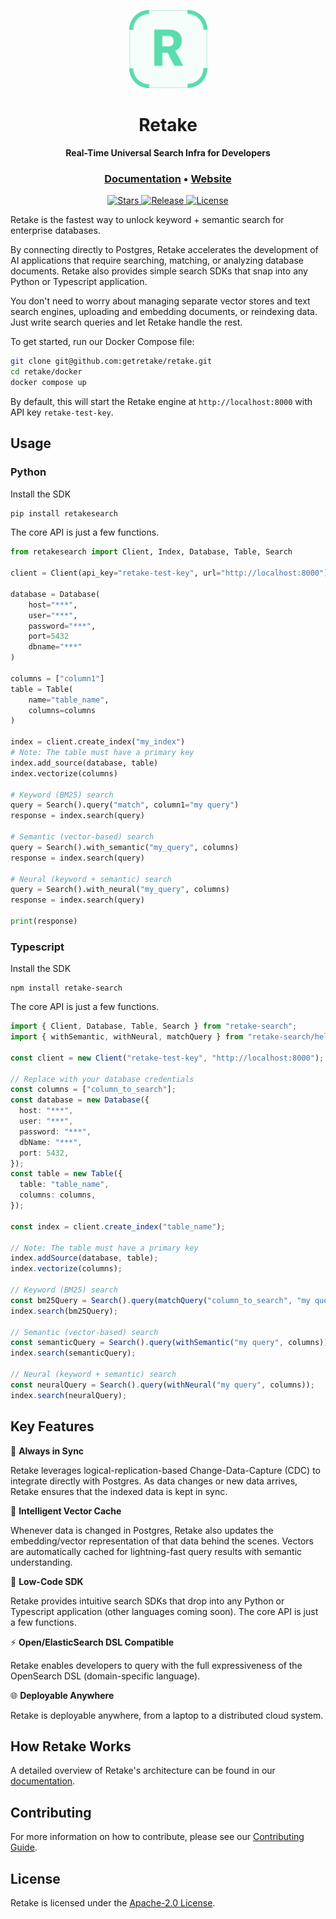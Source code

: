 <p align="center">
  <img src="assets/retake.svg" alt="Retake" width="125px"></a>
</p>

<h1 align="center">
    <b>Retake</b>
</h1>

<p align="center">
    <b>Real-Time Universal Search Infra for Developers</b> <br />
</p>

<h3 align="center">
  <a href="https://docs.getretake.com">Documentation</a> &bull;
  <a href="https://getretake.com">Website</a>
</h3>

<p align="center">
<a href="https://github.com/getretake/retake/stargazers/" target="_blank">
    <img src="https://img.shields.io/github/stars/getretake/retake?style=social&label=Star&maxAge=60" alt="Stars">
</a>
<a href="https://github.com/getretake/retake/releases" target="_blank">
    <img src="https://img.shields.io/github/v/release/getretake/retake?color=white" alt="Release">
</a>
<a href="https://github.com/getretake/retake/tree/main/LICENSE" target="_blank">
    <img src="https://img.shields.io/static/v1?label=license&message=Apache-2.0&color=white" alt="License">
</a>
</p>

Retake is the fastest way to unlock keyword + semantic search for enterprise databases.

By connecting directly to Postgres, Retake accelerates the development of AI applications that
require searching, matching, or analyzing database documents. Retake also provides simple search
SDKs that snap into any Python or Typescript application.

You don't need to worry about managing separate vector stores and text search engines, uploading and embedding documents, or reindexing data. Just write search queries and let Retake handle the rest.

To get started, run our Docker Compose file:

```bash
git clone git@github.com:getretake/retake.git
cd retake/docker
docker compose up
```

By default, this will start the Retake engine at `http://localhost:8000` with API key `retake-test-key`.

## Usage

### Python

Install the SDK

```bash
pip install retakesearch
```

The core API is just a few functions.

```python
from retakesearch import Client, Index, Database, Table, Search

client = Client(api_key="retake-test-key", url="http://localhost:8000")

database = Database(
    host="***",
    user="***",
    password="***",
    port=5432
    dbname="***"
)

columns = ["column1"]
table = Table(
    name="table_name",
    columns=columns
)

index = client.create_index("my_index")
# Note: The table must have a primary key
index.add_source(database, table)
index.vectorize(columns)

# Keyword (BM25) search
query = Search().query("match", column1="my query")
response = index.search(query)

# Semantic (vector-based) search
query = Search().with_semantic("my_query", columns)
response = index.search(query)

# Neural (keyword + semantic) search
query = Search().with_neural("my_query", columns)
response = index.search(query)

print(response)
```

### Typescript

Install the SDK

```
npm install retake-search
```

The core API is just a few functions.

```typescript
import { Client, Database, Table, Search } from "retake-search";
import { withSemantic, withNeural, matchQuery } from "retake-search/helpers";

const client = new Client("retake-test-key", "http://localhost:8000");

// Replace with your database credentials
const columns = ["column_to_search"];
const database = new Database({
  host: "***",
  user: "***",
  password: "***",
  dbName: "***",
  port: 5432,
});
const table = new Table({
  table: "table_name",
  columns: columns,
});

const index = client.create_index("table_name");

// Note: The table must have a primary key
index.addSource(database, table);
index.vectorize(columns);

// Keyword (BM25) search
const bm25Query = Search().query(matchQuery("column_to_search", "my query"));
index.search(bm25Query);

// Semantic (vector-based) search
const semanticQuery = Search().query(withSemantic("my query", columns));
index.search(semanticQuery);

// Neural (keyword + semantic) search
const neuralQuery = Search().query(withNeural("my query", columns));
index.search(neuralQuery);
```

## Key Features

:arrows_counterclockwise: **Always in Sync**

Retake leverages logical-replication-based Change-Data-Capture (CDC) to integrate directly with Postgres. As data changes or new data arrives, Retake ensures that the indexed data is kept in sync.

:brain: **Intelligent Vector Cache**

Whenever data is changed in Postgres, Retake also updates the embedding/vector representation of that data behind the scenes. Vectors are automatically cached for lightning-fast query results with semantic understanding.

:rocket: **Low-Code SDK**

Retake provides intuitive search SDKs that drop into any Python or Typescript application (other languages coming soon). The core API is just a few functions.

:zap: **Open/ElasticSearch DSL Compatible**

Retake enables developers to query with the full expressiveness of the OpenSearch DSL (domain-specific language).

:globe_with_meridians: **Deployable Anywhere**

Retake is deployable anywhere, from a laptop to a distributed cloud system.

## How Retake Works

A detailed overview of Retake's architecture can be found in our [documentation](https://docs.getretake.com/architecture).

## Contributing

For more information on how to contribute, please see our [Contributing Guide](CONTRIBUTING.md).

## License

Retake is licensed under the [Apache-2.0 License](LICENSE).
